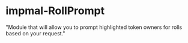 # impmal-RollPrompt
"Module that will allow you to prompt highlighted token owners for rolls based on your request."
